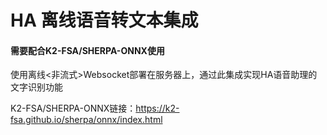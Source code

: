 # HA 离线语音转文本集成
#### 需要配合K2-FSA/SHERPA-ONNX使用
使用离线<非流式>Websocket部署在服务器上，通过此集成实现HA语音助理的文字识别功能

K2-FSA/SHERPA-ONNX链接：https://k2-fsa.github.io/sherpa/onnx/index.html

